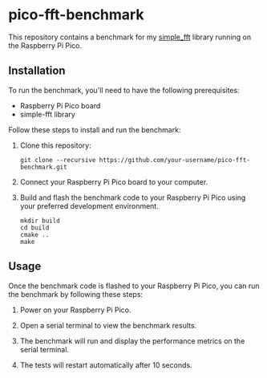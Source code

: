 # pico-fft-benchmark

This repository contains a benchmark for my [simple_fft](https://github.com/RafaelGCPP/simple_fft) library running on the Raspberry Pi Pico.

## Installation

To run the benchmark, you'll need to have the following prerequisites:

- Raspberry Pi Pico board
- simple-fft library

Follow these steps to install and run the benchmark:

1. Clone this repository:

    ```shell
    git clone --recursive https://github.com/your-username/pico-fft-benchmark.git
    ```

2. Connect your Raspberry Pi Pico board to your computer.

3. Build and flash the benchmark code to your Raspberry Pi Pico using your preferred development environment.

    ```cd pico-fft-benchmark
    mkdir build
    cd build
    cmake ..
    make
    ```


## Usage

Once the benchmark code is flashed to your Raspberry Pi Pico, you can run the benchmark by following these steps:

1. Power on your Raspberry Pi Pico.

2. Open a serial terminal to view the benchmark results.

3. The benchmark will run and display the performance metrics on the serial terminal.
4. The tests will restart automatically after 10 seconds.

